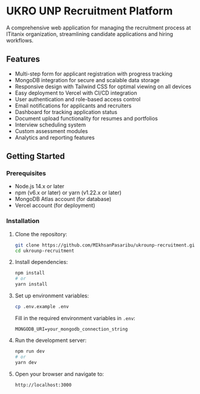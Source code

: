 # UKRO UNP Recruitment Platform

A comprehensive web application for managing the recruitment process at ITitanix organization, streamlining candidate applications and hiring workflows.

## Features

- Multi-step form for applicant registration with progress tracking
- MongoDB integration for secure and scalable data storage
- Responsive design with Tailwind CSS for optimal viewing on all devices
- Easy deployment to Vercel with CI/CD integration
- User authentication and role-based access control
- Email notifications for applicants and recruiters
- Dashboard for tracking application status
- Document upload functionality for resumes and portfolios
- Interview scheduling system
- Custom assessment modules
- Analytics and reporting features

## Getting Started

### Prerequisites

- Node.js 14.x or later
- npm (v6.x or later) or yarn (v1.22.x or later)
- MongoDB Atlas account (for database)
- Vercel account (for deployment)

### Installation
1. Clone the repository:
   ```bash
   git clone https://github.com/MIkhsanPasaribu/ukrounp-recruitment.git
   cd ukrounp-recruitment
   ```

2. Install dependencies:
   ```bash
   npm install
   # or
   yarn install
   ```

3. Set up environment variables:
   ```bash
   cp .env.example .env
   ```
   Fill in the required environment variables in `.env`:
   ```
   MONGODB_URI=your_mongodb_connection_string
   ```

4. Run the development server:
   ```bash
   npm run dev
   # or
   yarn dev
   ```

5. Open your browser and navigate to:
   ```
   http://localhost:3000
   ```
